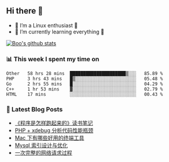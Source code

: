 ## Hi there 👋
* 🔭 I’m a Linux enthusiast 🐧️
* 🏃️ I’m currently learning everything 🏃️

[![Boo's github stats](https://github-readme-stats.vercel.app/api?username=0xAiKang)](https://github.com/anuraghazra/github-readme-stats)

<!-- [![Most Used Langs](https://github-readme-stats.vercel.app/api/top-langs/?username=0xAiKang)](https://github.com/anuraghazra/github-readme-stats) -->

### 📊 This week I spent my time on
<!--START_SECTION:waka-->
```text
Other   58 hrs 28 mins  █████████████████████▒░░░   85.89 % 
PHP     3 hrs 43 mins   █▒░░░░░░░░░░░░░░░░░░░░░░░   05.48 % 
Go      2 hrs 55 mins   █░░░░░░░░░░░░░░░░░░░░░░░░   04.29 % 
C++     1 hr 53 mins    ▓░░░░░░░░░░░░░░░░░░░░░░░░   02.79 % 
HTML    17 mins         ░░░░░░░░░░░░░░░░░░░░░░░░░   00.43 % 
```
<!--END_SECTION:waka-->

### 📕 Latest Blog Posts
<!-- BLOG-POST-LIST:START -->
- [《程序是怎样跑起来的》读书笔记](https://www.0x2beace.com/How-does-the-program-run-reading-notes/)
- [PHP + xdebug 分析代码性能瓶颈](https://www.0x2beace.com/php-analysis-code-performance-bottleneck/)
- [Mac 下有哪些好用的终端工具](https://www.0x2beace.com/what-are-some-useful-terminal-tools-under-Mac/)
- [Mysql 索引设计与优化](https://www.0x2beace.com/mysql-index-design-and-optimization/)
- [一次完整的网络请求过程](https://www.0x2beace.com/a-complete-network-request-process/)
<!-- BLOG-POST-LIST:END -->

